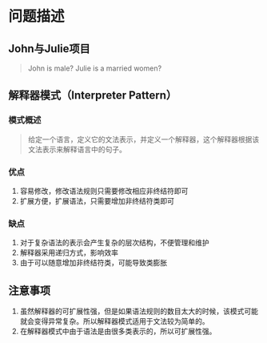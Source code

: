 # 问题描述

## John与Julie项目

> John is male? Julie is a married women?

## 解释器模式（Interpreter Pattern）

### 模式概述

> 给定一个语言，定义它的文法表示，并定义一个解释器，这个解释器根据该文法表示来解释语言中的句子。

### 优点
1. 容易修改，修改语法规则只需要修改相应非终结符即可
2. 扩展方便，扩展语法，只需要增加非终结符类即可

### 缺点
1. 对于复杂语法的表示会产生复杂的层次结构，不便管理和维护
2. 解释器采用递归方式，影响效率
3. 由于可以随意增加非终结符类，可能导致类膨胀

## 注意事项
1. 虽然解释器的可扩展性强，但是如果语法规则的数目太大的时候，该模式可能就会变得异常复杂。所以解释器模式适用于文法较为简单的。
2. 在解释器模式中由于语法是由很多类表示的，所以可扩展性强。
